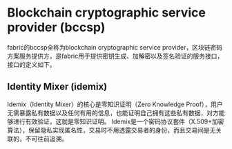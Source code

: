 # Blockchain cryptographic service provider (bccsp)

fabric的bccsp全称为blockchain cryptographic service provider，区块链密码方案服务提供方，是fabric用于提供密钥生成、加解密以及签名验证的服务接口，接口的定义如下。

## Identity Mixer (idemix)

Idemix（Identity Mixer）的核心是零知识证明（Zero Knowledge Proof），用户无需暴露私有数据以及任何有用的信息，也能证明自己拥有这些私有数据，对方能够进行有效验证，这就是零知识证明。
Idemix是一个密码协议套件（X.509+加密算法），保留隐私实现匿名性，交易时不用透露交易者的身份，而且交易间是无关联的，不可往前追溯。